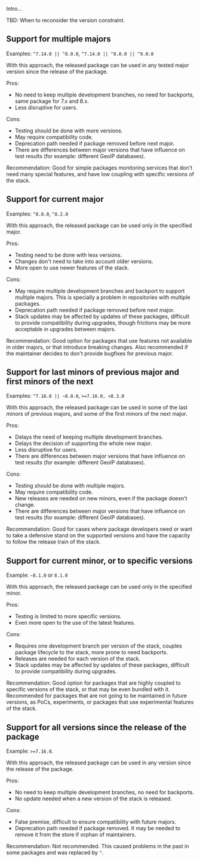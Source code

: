 Intro...

TBD: When to reconsider the version constraint.


Support for multiple majors
----
Examples: `^7.14.0 || ^8.0.0`, `^7.14.0 || ^8.0.0 || ^9.0.0`

With this approach, the released package can be used in any tested major version
since the release of the package.

Pros:
* No need to keep multiple development branches, no need for backports, same
  package for 7.x and 8.x.
* Less disruptive for users.

Cons:
* Testing should be done with more versions.
* May require compatibility code.
* Deprecation path needed if package removed before next major.
* There are differences between major versions that have influence on test
  results (for example: different GeoIP databases).

Recommendation: Good for simple packages monitoring services that don't need
many special features, and have low coupling with specific versions of the stack.


Support for current major
----
Examples: `^8.0.0`, `^8.2.0`

With this approach, the released package can be used only in the specified
major.

Pros:
* Testing need to be done with less versions.
* Changes don't need to take into account older versions.
* More open to use newer features of the stack.

Cons:
* May require multiple development branches and backport to support multiple
  majors. This is specially a problem in repositories with multiple packages.
* Deprecation path needed if package removed before next major.
* Stack updates may be affected by updates of these packages, difficult to
  provide compatibility during upgrades, though frictions may be more acceptable
  in upgrades between majors.

Recommendation: Good option for packages that use features not available in older
majors, or that introduce breaking changes. Also recommended if the maintainer
decides to don't provide bugfixes for previous major.


Support for last minors of previous major and first minors of the next
----
Examples: `^7.16.0 || ~8.0.0`, `>=7.16.0, <8.3.0`

With this approach, the released package can be used in some of the last minors
of previous majors, and some of the first minors of the next major.

Pros:
* Delays the need of keeping multiple development branches.
* Delays the decision of supporting the whole new major.
* Less disruptive for users.
* There are differences between major versions that have influence on test
  results (for example: different GeoIP databases).

Cons:
* Testing should be done with multiple majors.
* May require compatibility code.
* New releases are needed on new minors, even if the package doesn't change.
* There are differences between major versions that have influence on test
  results (for example: different GeoIP databases).

Recommendation: Good for cases where package developers need or want to take
a defensive stand on the supported versions and have the capacity to follow
the release train of the stack.


Support for current minor, or to specific versions
----
Example: `~8.1.0` or `8.1.0`

With this approach, the released package can be used only in the specified
minor.

Pros:
* Testing is limited to more specific versions.
* Even more open to the use of the latest features.

Cons:
* Requires one development branch per version of the stack, couples package
  lifecycle to the stack, more prone to need backports.
* Releases are needed for each version of the stack.
* Stack updates may be affected by updates of these packages, difficult to
  provide compatibility during upgrades.

Recommendation: Good option for packages that are highly coupled to specific
versions of the stack, or that may be even bundled with it. Recommended
for packages that are not going to be maintained in future versions, as PoCs,
experiments, or packages that use experimental features of the stack.


Support for all versions since the release of the package
----
Example: `>=7.16.0`.

With this approach, the released package can be used in any version since the
release of the package.

Pros:
* No need to keep multiple development branches, no need for backports.
* No update needed when a new version of the stack is released.

Cons:
* False premise, difficult to ensure compatibility with future majors.
* Deprecation path needed if package removed. It may be needed to remove it from
  the store if orphan of maintainers.

Recommendation: Not recommended. This caused problems in the past in some
packages and was replaced by `^`.

